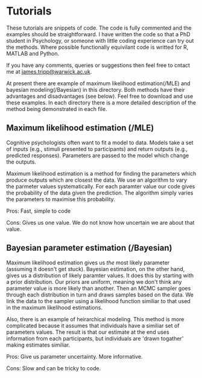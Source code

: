 # Tutorials

These tutorials are snippets of code. The code is fully commented and the examples should be straightforward.
I have written the code so that a PhD student in Psychology, or someone with little coding experience 
can try out the methods. Where possible functionally equivilant code is writted for R, MATLAB and Python.

If you have any comments, queries or suggestions then feel free to cntact me at james.tripp@warwick.ac.uk.

At present there are example of maximum likelihood estimation(/MLE) and bayesian modeling(/Bayesian) in this directory. Both methods have their advantages and disadvantages (see below). Feel free to download and use these examples. In each directory there is a more detailed description of the method being demonstrated in each file.

## Maximum likelihood estimation (/MLE)

Cognitive psychologists often want to fit a model to data. Models take a set of inputs (e.g., stimuli presented to participants) 
and return outputs (e.g., predicted responses). Parameters are passed to the model which change the outputs.

Maximum likelihood estimation is a method for finding the parameters which produce outputs which are closest the data. We use an 
algorithm to vary the parmeter values systematically. For each paramter value our code gives the probability of the data given 
the prediction. The algorithm simply varies the parameters to maximise this probability.

Pros: Fast, simple to code

Cons: Gives us one value. We do not know how uncertain we are about that value.

## Bayesian parameter estimation (/Bayesian)

Maximum likelihood estimation gives us *the* most likely parameter (assuming it doesn't get stuck). Bayesian estimation, on the other hand, 
gives us a distribution of likely paramter values. It does this by starting with a prior distribution. Our priors are uniform, meaning we don't
 think any parameter value is more likely than another. Then an MCMC sampler goes through each distribution in turn and draws samples based 
on the data. We link the data to the sampler using a likelihood function similiar to that used in the maximum likelihood estimations.

Also, there is an example of heirarchical modeling. This method is more complicated because it assumes that individuals have a similiar set of 
parameters values. The result is that our estimate at the end uses information from each participants, but individuals are 'drawn togather' making 
estimates similiar. 

Pros: Give us parameter uncertainty. More informative.

Cons: Slow and can be tricky to code.
